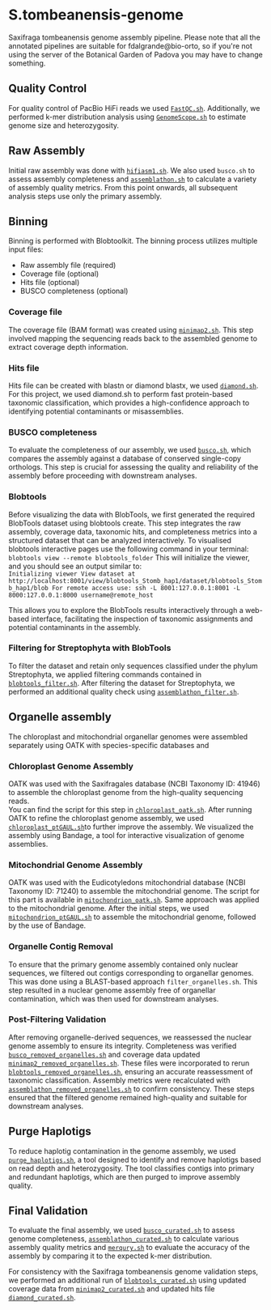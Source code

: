 # S.tombeanensis-genome
Saxifraga tombeanensis genome assembly pipeline. 
Please note that all the annotated pipelines are suitable for fdalgrande@bio-orto, so if you're not using the server of the Botanical Garden of Padova you may have to change something.

## Quality Control
For quality control of PacBio HiFi reads we used [`FastQC.sh`](Quality%20Control/FastQC.sh).
Additionally, we performed k-mer distribution analysis using [`GenomeScope.sh`](Quality%20Control/GenomeScope.sh) to estimate genome size and heterozygosity.

## Raw Assembly
Initial raw assembly was done with [`hifiasm1.sh`](Raw%20Assembly/hifiasm1.sh).
We also used `busco.sh` to assess assembly completeness and [`assemblathon.sh`](Raw%20Assembly/assemblathon.sh) to calculate a variety of assembly quality metrics.
From this point onwards, all subsequent analysis steps use only the primary assembly.

## Binning
Binning is performed with Blobtoolkit. The binning process utilizes multiple input files:
 - Raw assembly file (required)
 - Coverage file (optional)
 - Hits file (optional)
 - BUSCO completeness (optional)

### Coverage file
The coverage file (BAM format) was created using [`minimap2.sh`](Binning/minimap2.sh).
This step involved mapping the sequencing reads back to the assembled genome to extract coverage depth information.

### Hits file
Hits file can be created with blastn or diamond blastx, we used [`diamond.sh`](Binning/diamond.sh).
For this project, we used diamond.sh to perform fast protein-based taxonomic classification, which provides a high-confidence approach to identifying potential contaminants or misassemblies.

### BUSCO completeness
To evaluate the completeness of our assembly, we used [`busco.sh`](Binning/busco.sh), which compares the assembly against a database of conserved single-copy orthologs.
This step is crucial for assessing the quality and reliability of the assembly before proceeding with downstream analyses.

### Blobtools 
Before visualizing the data with BlobTools, we first generated the required BlobTools dataset using blobtools create. This step integrates the raw assembly, coverage data, taxonomic hits, and completeness metrics into a structured dataset that can be analyzed interactively.
To visualised blobtools interactive pages use the following command in your terminal:
`blobtools view --remote blobtools_folder`
This will initialize the viewer, and you should see an output similar to:  
`Initializing viewer
View dataset at http://localhost:8001/view/blobtools_Stomb_hap1/dataset/blobtools_Stomb_hap1/blob
For remote access use:
    ssh -L 8001:127.0.0.1:8001 -L 8000:127.0.0.1:8000 username@remote_host`
    
This allows you to explore the BlobTools results interactively through a web-based interface, facilitating the inspection of taxonomic assignments and potential contaminants in the assembly.

### Filtering for Streptophyta with BlobTools
To filter the dataset and retain only sequences classified under the phylum Streptophyta, we applied filtering commands contained in [`blobtools_filter.sh`](Binning/blobtools_filter.sh).
After filtering the dataset for Streptophyta, we performed an additional quality check using [`assemblathon_filter.sh`](Binning/assemblathon_filter.sh).

## Organelle assembly
The chloroplast and mitochondrial organellar genomes were assembled separately using OATK with species-specific databases and 

### Chloroplast Genome Assembly
OATK was used with the Saxifragales database (NCBI Taxonomy ID: 41946) to assemble the chloroplast genome from the high-quality sequencing reads.  
You can find the script for this step in [`chloroplast_oatk.sh`](Organelleassembly/chloroplast_oatk.sh).
After running OATK to refine the chloroplast genome assembly, we used [`chloroplast_ptGAUL.sh`](Organelleassembly/chloroplast_ptGAUL.sh)to further improve the assembly.
We visualized the assembly using Bandage, a tool for interactive visualization of genome assemblies.

### Mitochondrial Genome Assembly
OATK was used with the Eudicotyledons mitochondrial database (NCBI Taxonomy ID: 71240) to assemble the mitochondrial genome.
The script for this part is available in [`mitochondrion_oatk.sh`](Organelleassembly/mitochondrion_oatk.sh).
Same approach was applied to the mitochondrial genome. After the initial steps, we used [`mitochondrion_ptGAUL.sh`](Organelleassembly/mitochondrion_ptGAUL.sh) to assemble the mitochondrial genome, followed by the use of Bandage.

### Organelle Contig Removal
To ensure that the primary genome assembly contained only nuclear sequences, we filtered out contigs corresponding to organellar genomes. This was done using a BLAST-based approach `filter_organelles.sh`. 
This step resulted in a nuclear genome assembly free of organellar contamination, which was then used for downstream analyses.

### Post-Filtering Validation
After removing organelle-derived sequences, we reassessed the nuclear genome assembly to ensure its integrity. Completeness was verified [`busco_removed_organelles.sh`](Organelleassembly/busco_removed_organelles.sh) and coverage data updated [`minimap2_removed_organelles.sh`](Organelleassembly/minimap2_removed_organelles.sh). These files were incorporated to rerun [`blobtools_removed_organelles.sh`](Organelleassembly/blobtools_removed_organelles.sh), ensuring an accurate reassessment of taxonomic classification.
Assembly metrics were recalculated with [`assemblathon_removed_organelles.sh`](Organelleassembly/assemblathon_removed_organelles.sh) to confirm consistency. These steps ensured that the filtered genome remained high-quality and suitable for downstream analyses.

## Purge Haplotigs
To reduce haplotig contamination in the genome assembly, we used [`purge_haplotigs.sh`](PurgeHaplotigs/purge_haplotigs.sh), a tool designed to identify and remove haplotigs based on read depth and heterozygosity. The tool classifies contigs into primary and redundant haplotigs, which are then purged to improve assembly quality.

## Final Validation
To evaluate the final assembly, we used [`busco_curated.sh`](FinalValidation/busco_curated.sh) to assess genome completeness, [`assemblathon_curated.sh`](FinalValidation/assemblathon_curated.sh) to calculate various assembly quality metrics and [`merqury.sh`](FinalValidation/merqury.sh) to evaluate the accuracy of the assembly by comparing it to the expected k-mer distribution.

For consistency with the Saxifraga tombeanensis genome validation steps, we performed an additional run of [`blobtools_curated.sh`](FinalValidation/blobtools_curated.sh) using updated coverage data from [`minimap2_curated.sh`](FinalValidation/minimap2_curated.sh) and updated hits file [`diamond_curated.sh`](FinalValidation/diamond_curated.sh).
